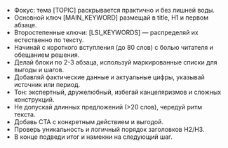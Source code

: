 - Фокус: тема [TOPIC] раскрывается практично и без лишней воды.
- Основной ключ [MAIN_KEYWORD] размещай в title, H1 и первом абзаце.
- Второстепенные ключи: [LSI_KEYWORDS] — распределяй их естественно по тексту.
- Начинай с короткого вступления (до 80 слов) с болью читателя и обещанием решения.
- Делай блоки по 2-3 абзаца, используй маркированные списки для выгоды и шагов.
- Добавляй фактические данные и актуальные цифры, указывай источник или период.
- Тон: экспертный, дружелюбный, избегай канцеляризмов и сложных конструкций.
- Не допускай длинных предложений (>20 слов), чередуй ритм текста.
- Добавь CTA с конкретным действием и выгодой.
- Проверь уникальность и логичный порядок заголовков H2/H3.
- В конце подведи итог и намекни на следующий шаг.
